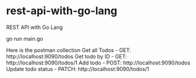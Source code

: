 # rest-api-with-go-lang
REST API with Go Lang


go run main.go

Here is the postman collection
Get all Todos - GET: http://localhost:9090/todos
Get todo by ID - GET: http://localhost:9090/todos/1
Add todo - POST: http://localhost:9090/todos
Update todo status - PATCH: http://localhost:9090/todos/1
